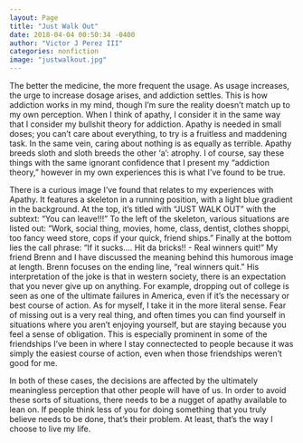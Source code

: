 ```yaml
---
layout: Page
title: "Just Walk Out"
date: 2018-04-04 00:50:34 -0400
author: "Victor J Perez III"
categories: nonfiction
image: "justwalkout.jpg"
---
```


The better the medicine, the more frequent the usage. As usage increases, the urge to increase dosage arises, and addiction settles. This is how addiction works in my mind, though I’m sure the reality doesn’t match up to my own perception. When I think of apathy, I consider it in the same way that I consider my bullshit theory for addiction. Apathy is needed in small doses; you can’t care about everything, to try is a fruitless and maddening task. In the same vein, caring about nothing is as equally as terrible. Apathy breeds sloth and sloth breeds the other ‘a’: atrophy. I of course, say these things with the same ignorant confidence that I present my “addiction theory,” however in my own experiences this is what I’ve found to be true.

There is a curious image I’ve found that relates to my experiences with Apathy. It features a skeleton in a running position, with a light blue gradient in the background. At the top, it’s titled with “JUST WALK OUT” with the subtext: “You can leave!!!” To the left of the skeleton, various situations are listed out: “Work, social thing, movies, home, class, dentist, clothes shoppi, too fancy weed store, cops if your quick, friend ships.” Finally at the bottom lies the call phrase: “If it sucks.... Hit da bricks!! - Real winners quit!” My friend Brenn and I have discussed the meaning behind this humorous image at length. Brenn focuses on the ending line, “real winners quit.” His interpretation of the joke is that in western society, there is an expectation that you never give up on anything. For example, dropping out of college is seen as one of the ultimate failures in America, even if it’s the necessary or best course of action. As for myself, I take it in the more literal sense. Fear of missing out is a very real thing, and often times you can find yourself in situations where you aren’t enjoying yourself, but are staying because you feel a sense of obligation. This is especially prominent in some of the friendships I’ve been in where I stay connectected to people because it was simply the easiest course of action, even when those friendships weren’t good for me.

In both of these cases, the decisions are affected by the ultimately meaningless perception that other people will have of us. In order to avoid these sorts of situations, there needs to be a nugget of apathy available to lean on. If people think less of you for doing something that you truly believe needs to be done, that’s their problem. At least, that’s the way I choose to live my life.
